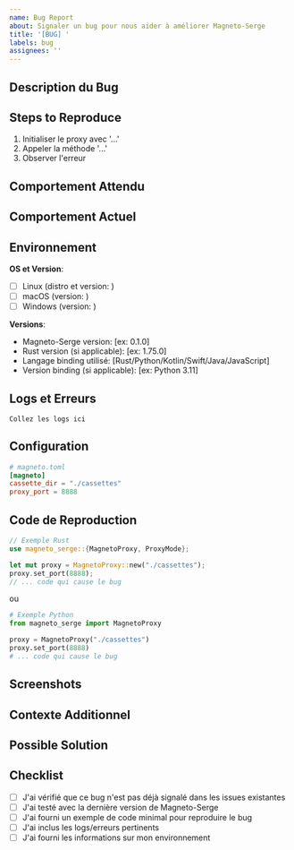 ```yaml
---
name: Bug Report
about: Signaler un bug pour nous aider à améliorer Magneto-Serge
title: '[BUG] '
labels: bug
assignees: ''
---
```


## Description du Bug

<!-- Description claire et concise du bug -->

## Steps to Reproduce

<!-- Étapes pour reproduire le comportement -->

1. Initialiser le proxy avec '...'
2. Appeler la méthode '...'
3. Observer l'erreur

## Comportement Attendu

<!-- Description claire de ce que vous attendiez -->

## Comportement Actuel

<!-- Ce qui se passe réellement -->

## Environnement

**OS et Version**:
- [ ] Linux (distro et version: )
- [ ] macOS (version: )
- [ ] Windows (version: )

**Versions**:
- Magneto-Serge version: [ex: 0.1.0]
- Rust version (si applicable): [ex: 1.75.0]
- Langage binding utilisé: [Rust/Python/Kotlin/Swift/Java/JavaScript]
- Version binding (si applicable): [ex: Python 3.11]

## Logs et Erreurs

<!-- Incluez les logs pertinents, messages d'erreur, stack traces -->

```
Collez les logs ici
```

## Configuration

<!-- Configuration magneto.toml ou code de configuration -->

```toml
# magneto.toml
[magneto]
cassette_dir = "./cassettes"
proxy_port = 8888
```

## Code de Reproduction

<!-- Code minimal pour reproduire le bug -->

```rust
// Exemple Rust
use magneto_serge::{MagnetoProxy, ProxyMode};

let mut proxy = MagnetoProxy::new("./cassettes");
proxy.set_port(8888);
// ... code qui cause le bug
```

ou

```python
# Exemple Python
from magneto_serge import MagnetoProxy

proxy = MagnetoProxy("./cassettes")
proxy.set_port(8888)
# ... code qui cause le bug
```

## Screenshots

<!-- Si applicable, ajoutez des captures d'écran -->

## Contexte Additionnel

<!-- Toute autre information utile sur le problème -->

## Possible Solution

<!-- Si vous avez une idée de comment corriger le bug, partagez-la ici -->

## Checklist

- [ ] J'ai vérifié que ce bug n'est pas déjà signalé dans les issues existantes
- [ ] J'ai testé avec la dernière version de Magneto-Serge
- [ ] J'ai fourni un exemple de code minimal pour reproduire le bug
- [ ] J'ai inclus les logs/erreurs pertinents
- [ ] J'ai fourni les informations sur mon environnement

